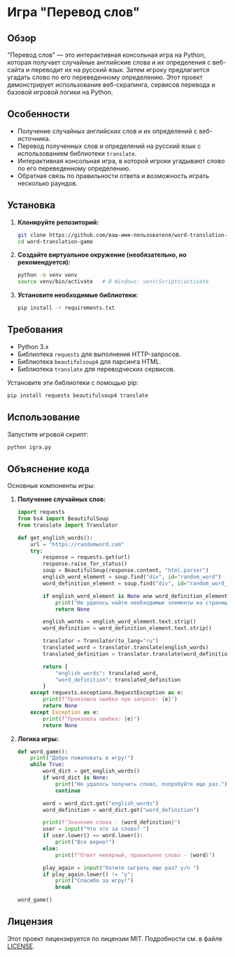 # Игра "Перевод слов"

## Обзор

"Перевод слов" — это интерактивная консольная игра на Python, которая получает случайные английские слова и их определения с веб-сайта и переводит их на русский язык. Затем игроку предлагается угадать слово по его переведенному определению. Этот проект демонстрирует использование веб-скрапинга, сервисов перевода и базовой игровой логики на Python.

## Особенности

- Получение случайных английских слов и их определений с веб-источника.
- Перевод полученных слов и определений на русский язык с использованием библиотеки `translate`.
- Интерактивная консольная игра, в которой игроки угадывают слово по его переведенному определению.
- Обратная связь по правильности ответа и возможность играть несколько раундов.

## Установка

1. **Клонируйте репозиторий:**
    ```bash
    git clone https://github.com/ваш-имя-пользователя/word-translation-game.git
    cd word-translation-game
    ```

2. **Создайте виртуальное окружение (необязательно, но рекомендуется):**
    ```bash
    python -m venv venv
    source venv/bin/activate   # В Windows: venv\Scripts\activate
    ```

3. **Установите необходимые библиотеки:**
    ```bash
    pip install -r requirements.txt
    ```

## Требования

- Python 3.x
- Библиотека `requests` для выполнения HTTP-запросов.
- Библиотека `beautifulsoup4` для парсинга HTML.
- Библиотека `translate` для переводческих сервисов.

Установите эти библиотеки с помощью pip:
```bash
pip install requests beautifulsoup4 translate
```

## Использование

Запустите игровой скрипт:
```bash
python igra.py
```

## Объяснение кода

Основные компоненты игры:

1. **Получение случайных слов:**
    ```python
    import requests
    from bs4 import BeautifulSoup
    from translate import Translator

    def get_english_words():
        url = "https://randomword.com"
        try:
            response = requests.get(url)
            response.raise_for_status()
            soup = BeautifulSoup(response.content, "html.parser")
            english_word_element = soup.find("div", id="random_word")
            word_definition_element = soup.find("div", id="random_word_definition")

            if english_word_element is None или word_definition_element is None:
                print("Не удалось найти необходимые элементы на странице")
                return None

            english_words = english_word_element.text.strip()
            word_definition = word_definition_element.text.strip()

            translator = Translator(to_lang="ru")
            translated_word = translator.translate(english_words)
            translated_definition = translator.translate(word_definition)

            return {
                "english_words": translated_word,
                "word_definition": translated_definition
            }
        except requests.exceptions.RequestException as e:
            print(f"Произошла ошибка при запросе: {e}")
            return None
        except Exception as e:
            print(f"Произошла ошибка: {e}")
            return None
    ```

2. **Логика игры:**
    ```python
    def word_game():
        print("Добро пожаловать в игру!")
        while True:
            word_dict = get_english_words()
            if word_dict is None:
                print("Не удалось получить слово, попробуйте еще раз.")
                continue

            word = word_dict.get("english_words")
            word_definition = word_dict.get("word_definition")

            print(f"Значение слова - {word_definition}")
            user = input("Что это за слово? ")
            if user.lower() == word.lower():
                print("Все верно!")
            else:
                print(f"Ответ неверный, правильное слово - {word}")

            play_again = input("Хотите сыграть еще раз? y/n ")
            if play_again.lower() != "y":
                print("Спасибо за игру!")
                break

    word_game()
    ```

## Лицензия

Этот проект лицензируется по лицензии MIT. Подробности см. в файле [LICENSE](LICENSE).

